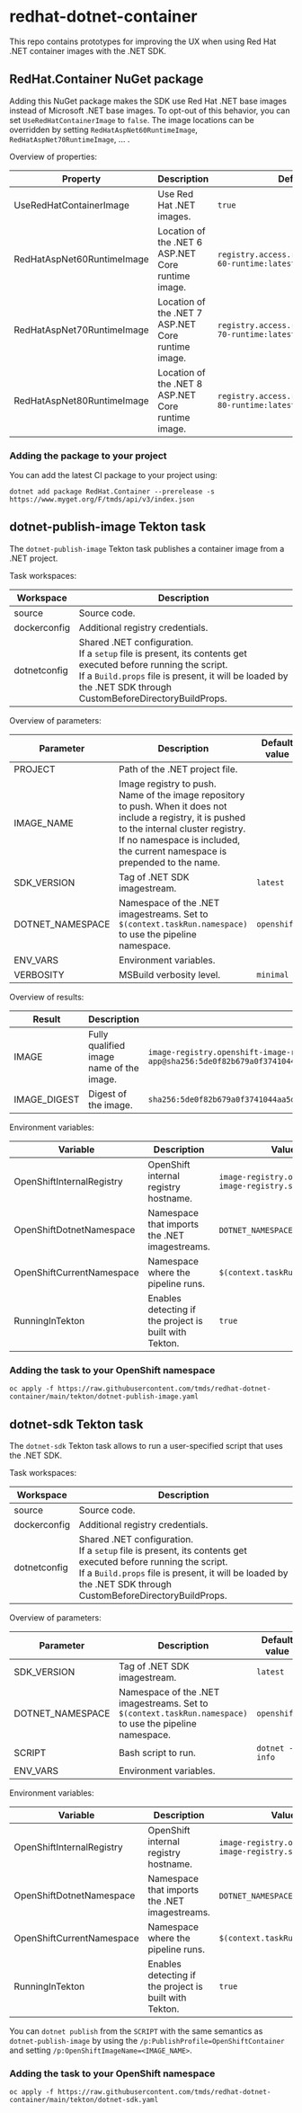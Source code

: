 # redhat-dotnet-container

This repo contains prototypes for improving the UX when using Red Hat .NET container images with the .NET SDK.

## RedHat.Container NuGet package

Adding this NuGet package makes the SDK use Red Hat .NET base images instead of Microsoft .NET base images. To opt-out of this behavior, you can set `UseRedHatContainerImage` to `false`.
The image locations can be overridden by setting `RedHatAspNet60RuntimeImage`, `RedHatAspNet70RuntimeImage`, ... .

Overview of properties:

| Property                   | Description | Default value |
|----------------------------|-------------|---------------|
| UseRedHatContainerImage       | Use Red Hat .NET images.                   | `true` |
| RedHatAspNet60RuntimeImage | Location of the .NET 6 ASP.NET Core runtime image. | `registry.access.redhat.com/ubi8/dotnet-60-runtime:latest` |
| RedHatAspNet70RuntimeImage | Location of the .NET 7 ASP.NET Core runtime image. | `registry.access.redhat.com/ubi8/dotnet-70-runtime:latest` |
| RedHatAspNet80RuntimeImage | Location of the .NET 8 ASP.NET Core runtime image. | `registry.access.redhat.com/ubi8/dotnet-80-runtime:latest` |

### Adding the package to your project

You can add the latest CI package to your project using:

```
dotnet add package RedHat.Container --prerelease -s https://www.myget.org/F/tmds/api/v3/index.json
```

## dotnet-publish-image Tekton task

The `dotnet-publish-image` Tekton task publishes a container image from a .NET project.

Task workspaces:

| Workspace | Description   |
|-----------|---------------|
| source    | Source code.  |
| dockerconfig | Additional registry credentials. |
| dotnetconfig | Shared .NET configuration.<br>If a `setup` file is present, its contents get executed before running the script.<br>If a `Build.props` file is present, it will be loaded by the .NET SDK through CustomBeforeDirectoryBuildProps. |

Overview of parameters:

| Parameter         | Description | Default value |
|-------------------|-------------|---------------|
| PROJECT           | Path of the .NET project file. | |
| IMAGE_NAME        | Image registry to push.<br>Name of the image repository to push. When it does not include a registry, it is pushed to the internal cluster registry. If no namespace is included, the current namespace is prepended to the name. | |
| SDK_VERSION       | Tag of .NET SDK imagestream. | `latest` |
| DOTNET_NAMESPACE  | Namespace of the .NET imagestreams. Set to `$(context.taskRun.namespace)` to use the pipeline namespace. | `openshift` |
| ENV_VARS          | Environment variables. | |
| VERBOSITY         | MSBuild verbosity level. | `minimal` |

Overview of results:

| Result         | Description | Example |
|-------------------|-------------|---------------|
| IMAGE           | Fully qualified image name of the image. | `image-registry.openshift-image-registry.svc:5000/my-namespace/my-app@sha256:5de0f82b679a0f3741044aa5db8a1cc92cc5449c08f7765ffe250f64842019fa` |
| IMAGE_DIGEST    | Digest of the image. | `sha256:5de0f82b679a0f3741044aa5db8a1cc92cc5449c08f7765ffe250f64842019fa` |

Environment variables:

| Variable         | Description | Value |
|------------------|-------------|-------|
| OpenShiftInternalRegistry | OpenShift internal registry hostname. | `image-registry.openshift-image-registry.svc:5000` |
| OpenShiftDotnetNamespace | Namespace that imports the .NET imagestreams. | `DOTNET_NAMESPACE` parameter |
| OpenShiftCurrentNamespace | Namespace where the pipeline runs. | `$(context.taskRun.namespace)` |
| RunningInTekton | Enables detecting if the project is built with Tekton. | `true` |

### Adding the task to your OpenShift namespace

```
oc apply -f https://raw.githubusercontent.com/tmds/redhat-dotnet-container/main/tekton/dotnet-publish-image.yaml
```

## dotnet-sdk Tekton task

The `dotnet-sdk` Tekton task allows to run a user-specified script that uses the .NET SDK.

Task workspaces:

| Workspace | Description   |
|-----------|---------------|
| source    | Source code.  |
| dockerconfig | Additional registry credentials. |
| dotnetconfig | Shared .NET configuration.<br>If a `setup` file is present, its contents get executed before running the script.<br>If a `Build.props` file is present, it will be loaded by the .NET SDK through CustomBeforeDirectoryBuildProps. |

Overview of parameters:

| Parameter         | Description | Default value |
|-------------------|-------------|---------------|
| SDK_VERSION       | Tag of .NET SDK imagestream. | `latest` |
| DOTNET_NAMESPACE  | Namespace of the .NET imagestreams. Set to `$(context.taskRun.namespace)` to use the pipeline namespace. | `openshift` |
| SCRIPT  | Bash script to run. | `dotnet --info` |
| ENV_VARS          | Environment variables. |

Environment variables:

| Variable         | Description | Value |
|------------------|-------------|-------|
| OpenShiftInternalRegistry | OpenShift internal registry hostname. | `image-registry.openshift-image-registry.svc:5000` |
| OpenShiftDotnetNamespace | Namespace that imports the .NET imagestreams. | `DOTNET_NAMESPACE` parameter |
| OpenShiftCurrentNamespace | Namespace where the pipeline runs. | `$(context.taskRun.namespace)` |
| RunningInTekton | Enables detecting if the project is built with Tekton. | `true` |

You can `dotnet publish` from the `SCRIPT` with the same semantics as `dotnet-publish-image` by using the `/p:PublishProfile=OpenShiftContainer` and setting `/p:OpenShiftImageName=<IMAGE_NAME>`.

### Adding the task to your OpenShift namespace

```
oc apply -f https://raw.githubusercontent.com/tmds/redhat-dotnet-container/main/tekton/dotnet-sdk.yaml
```

